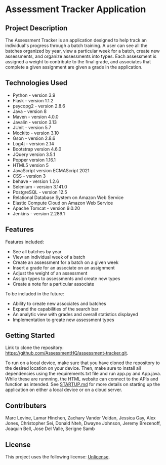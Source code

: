 # Assessment Tracker Application

## Project Description

The Assessment Tracker is an application designed to help track an individual's progress through a batch training. A user can see all the batches organized by year, view a particular week for a batch, create new assessments, and organize assessments into types. Each assessment is assigned a weight to contribute to the final grade, and associates that complete a given assignment are given a grade in the application.

## Technologies Used

* Python - version 3.9
* Flask - version 1.1.2
* psycopg2 - version 2.8.6
* Java - version 8
* Maven - version 4.0.0
* Javalin - version 3.13
* JUnit - version 5.7
* Mockito - version 3.10
* Gson - version 2.8.6
* Log4j - version 2.14
* Bootstrap version 4.6.0
* JQuery version 3.5.1
* Popper version 1.16.1
* HTML5 version 5
* JavaScript version ECMAScript 2021
* CSS - version 3
* behave - version 1.2.6
* Selenium - version 3.141.0 
* PostgreSQL - version 12.5
* Relational Database System on Amazon Web Service
* Elastic Compute Cloud on Amazon Web Service
* Apache Tomcat - version 9.0.20
* Jenkins - version 2.289.1

## Features

Features included:
* See all batches by year
* View an individual week of a batch
* Create an assessment for a batch on a given week
* Insert a grade for an associate on an assignment
* Adjust the weight of an assessment
* Assign types to assessments and create new types
* Create a note for a particular associate

To be included in the future:
* Ability to create new associates and batches
* Expand the capabilities of the search bar
* An analytic view with grades and overall statistics displayed
* Implementation to greate new assessment types

## Getting Started

Link to clone the repository: https://github.com/AssessmentHQ/assessment-tracker.git.

To run on a local device, make sure that you have cloned the repository to the desired location on your device. Then, make sure to install all dependencies using the requirements.txt file and run app.py and App.java. While these are runnning, the HTML website can connect to the APIs and function as intended. See [STARTUP.md](https://github.com/AssessmentHQ/assessment-tracker/blob/main/STARTUP.md) for more details on starting up the application on either a local device or on a cloud server.

## Contributers

Marc Levine,
Lamar Hinchen,
Zachary Vander Veldan,
Jessica Gay,
Alex Jones,
Christopher Sei,
Donald Nteh,
Dwayne Johnson,
Jeremy Brezenoff,
Joaquin Bell,
Jose Del Valle,
Serigne Samb

## License

This project uses the following license: [Unlicense](https://github.com/AssessmentHQ/assessment-tracker/blob/main/LICENSE).

